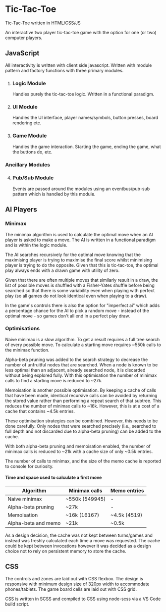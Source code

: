 # Tic-Tac-Toe

Tic-Tac-Toe written in HTML/CSS/JS

An interactive two player tic-tac-toe game with the option for one (or two) computer players.

## JavaScript
All interactivity is written with client side javascript. Written with module pattern and factory functions with three primary modules.
1. ### Logic Module
    Handles purely the tic-tac-toe logic. Written in a functional paradigm.
2. ### UI Module
    Handles the UI interface, player names/symbols, button presses, board rendering etc.
3. ### Game Module
    Handles the game interaction. Starting the game, ending the game, what the buttons do, etc.

### Ancillary Modules
4. ### Pub/Sub Module
    Events are passed around the modules using an eventbus/pub-sub pattern which is handled by this module.

## AI Players
### Minimax
The minimax algorithm is used to calculate the optimal move when an AI player is asked to make a move. The AI is written in a functional paradigm and is within the logic module.

The AI searches recursively for the optimal move knowing that the maximising player is trying to maximise the final score whilst minimising player is trying to do the opposite. Given that this is tic-tac-toe, the optimal play always ends with a drawn game with utility of zero.

Given that there are often multiple moves that similarly result in a draw, the list of possible moves is shuffled with a Fisher-Yates shuffle before being searched so that there is some variability even when playing with perfect play (so all games do not look identical even when playing to a draw).

In the game's controls there is also the option for "imperfect ai" which adds a percentage chance for the AI to pick a random move - instead of the optimal move - so games don't all end in a perfect play draw.

### Optimisations
Naive minimax is a slow algorithm. To get a result requires a full tree search of every possible move. To calculate a starting move requires ~550k calls to the minimax function.

Alpha-beta pruning was added to the search strategy to decrease the number of unfruitful nodes that are searched. When a node is known to be less optimal than an adjacent, already searched node, it is discarded without being explored fully. With this optimisation the number of minimax calls to find a starting move is reduced to ~27k.

Memoisation is another possible optimisation. By keeping a cache of calls that have been made, identical recursive calls can be avoided by returning the stored value rather than performing a repeat search of that subtree. This reduces the number of minimax calls to ~16k. However, this is at a cost of a cache that contains ~4.5k entries.

These optimisation strategies can be combined. However, this needs to be done carefully. Only nodes that were searched precisely (i.e., searched to full depth and not discarded due to alpha-beta pruning) can be added to the cache.

With both alpha-beta pruning and memoisation enabled, the number of minimax calls is reduced to ~21k with a cache size of only ~0.5k entries.

The number of calls to minimax, and the size of the memo cache is reported to console for curiosity.

#### Time and space used to calculate a first move
Algorithm | Minimax calls | Memo entries
----------|----------|----------
Naive minimax | ~550k (549945) | -
Alpha-beta pruning| ~27k | -
Memoisation | ~16k (16167) | ~4.5k (4519)
Alpha-beta and memo | ~21k | ~0.5k

As a design decision, the cache was not kept between turns/games and instead was freshly calculated each time a move was requested. The cache could be kept between invocations however it was decided as a design choice not to rely on persistent memory to store the cache.

## CSS
The controls and zones are laid out with CSS flexbox. The design is responsive with minimum design size of 320px width to accommodate phones/tablets. The game board cells are laid out with CSS grid.

CSS is written in SCSS and compiled to CSS using node-scss via a VS Code build script.
